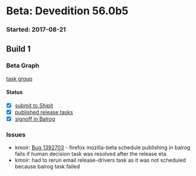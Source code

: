# Beta: Devedition 56.0b5

### Started: 2017-08-21

## Build 1

### Beta Graph
[task group](https://tools.taskcluster.net/push-inspector/#/95j2a8uPTBiiONz14uXYTQ)


#### Status
- [x] [submit to Shipit](https://wiki.mozilla.org/Release:Release_Automation_on_Mercurial:Starting_a_Release#Submit_to_Ship_It)
- [x] [published release tasks](../how-tos/relpro.md#4-publish-release)
- [x] [signoff in Balrog](../how-tos/relpro.md#3-signoffs)

### Issues
- kmoir: [Bug 1392703](https://bugzil.la/1392703) - firefox mozilla-beta schedule publishing in balrog fails if human decision task was resolved after the release eta
- kmoir: had to rerun email release-drivers task as it was not scheduled because balrog task failed


